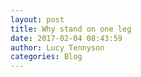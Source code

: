 ```yaml
---
layout: post
title: Why stand on one leg
date: 2017-02-04 08:43:59
author: Lucy Tennyson
categories: Blog
---
```


